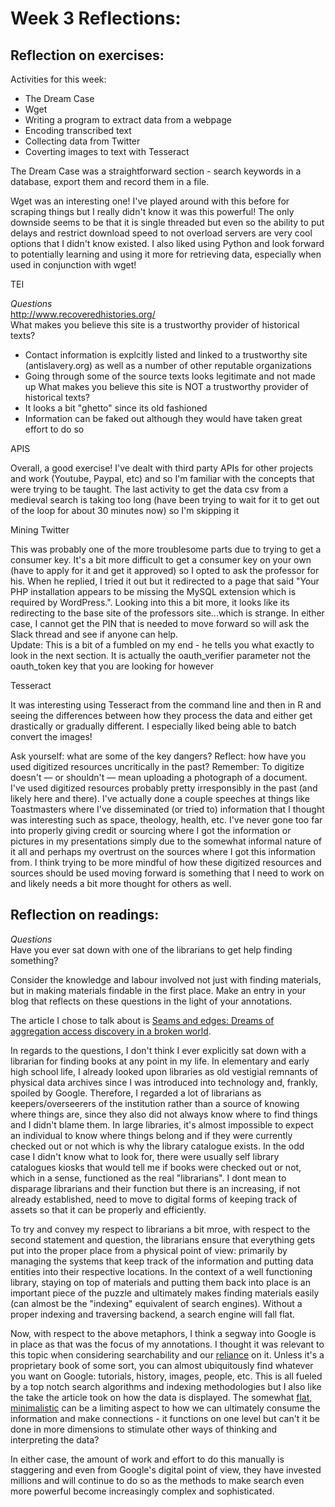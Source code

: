 # Week 3 Reflections:

## Reflection on exercises:

Activities for this week:  
- The Dream Case  
- Wget  
- Writing a program to extract data from a webpage  
- Encoding transcribed text  
- Collecting data from Twitter  
- Coverting images to text with Tesseract  

The Dream Case was a straightforward section - search keywords in a database, export them and record them in a file.

Wget was an interesting one! I've played around with this before for scraping things but I really didn't know it was this powerful! The only downside seems to be that it is single threaded but even so the ability to put delays and restrict download speed to not overload servers are very cool options that I didn't know existed. I also liked using Python and look forward to potentially learning and using it more for retrieving data, especially when used in conjunction with wget!

TEI

*Questions*  
http://www.recoveredhistories.org/  
What makes you believe this site is a trustworthy provider of historical texts?  
- Contact information is explcitly listed and linked to a trustworthy site (antislavery.org) as well as a number of other reputable organizations
- Going through some of the source texts looks legitimate and not made up
What makes you believe this site is NOT a trustworthy provider of historical texts?  
- It looks a bit "ghetto" since its old fashioned
- Information can be faked out although they would have taken great effort to do so  

APIS

Overall, a good exercise! I've dealt with third party APIs for other projects and work (Youtube, Paypal, etc) and so I'm familiar with the concepts that were trying to be taught. The last activity to get the data csv from a medieval search is taking too long (have been trying to wait for it to get out of the loop for about 30 minutes now) so I'm skipping it

Mining Twitter

This was probably one of the more troublesome parts due to trying to get a consumer key. It's a bit more difficult to get a consumer key on your own (have to apply for it and get it approved) so I opted to ask the professor for his. When he  replied, I tried it out but it redirected to a page that said "Your PHP installation appears to be missing the MySQL extension which is required by WordPress.". Looking into this a bit more, it looks like its redirecting to the base site of the professors site...which is strange. In either case, I cannot get the PIN that is needed to move forward so will ask the Slack thread and see if anyone can help.  
Update: This is a bit of a fumbled on my end - he tells you what exactly to look in the next section. It is actually the oauth_verifier parameter not the oauth_token key that you are looking for however  

Tesseract  

It was interesting using Tesseract from the command line and then in R and seeing the differences between how they process the data and either get drastically or gradually different.  I especially liked being able to batch convert the images!  

Ask yourself: what are some of the key dangers? Reflect: how have you used digitized resources uncritically in the past? Remember: To digitize doesn't — or shouldn't — mean uploading a photograph of a document.  
I've used digitized resources probably pretty irresponsibly in the past (and likely here and there). I've actually done a couple speeches at things like Toastmasters where I've disseminated (or tried to) information that I thought was interesting such as space, theology, health, etc. I've never gone too far into properly giving credit or sourcing where I got the information or pictures in my presentations simply due to the somewhat informal nature of it all and perhaps my overtrust on the sources where I got this information from. I think trying to be more mindful of how these digitized resources and sources should be used moving forward is something that I need to work on and likely needs a bit more thought for others as well.

## Reflection on readings: 

*Questions*  
Have you ever sat down with one of the librarians to get help finding something?  

Consider the knowledge and labour involved not just with finding materials, but in making materials findable in the first place. Make an entry in your blog that reflects on these questions in the light of your annotations.

The article I chose to talk about is [Seams and edges: Dreams of aggregation access discovery in a broken world](http://discontents.com.au/seams-and-edges-dreams-of-aggregation-access-discovery-in-a-broken-world/).

In regards to the questions, I don't think I ever explicitly sat down with a librarian for finding books at any point in my life. In elementary and early high school life, I already looked upon libraries as old vestigial remnants of physical data archives since I was introduced into technology and, frankly, spoiled by Google. Therefore, I regarded a lot of librarians as keepers/overseerers of the institution rather than a source of knowing where things are, since they also did not always know where to find things and I didn't blame them. In large libraries, it's almost impossible to expect an individual to know where things belong and if they were currently checked out or not which is why the library catalogue exists. In the odd case I didn't know what to look for, there were usually self library catalogues kiosks that would tell me if books were checked out or not, which in a sense, functioned as the real "librarians". I dont mean to disparage librarians and their function but there is an increasing, if not already established, need to move to digital forms of keeping track of assets so that it can be properly and efficiently. 

To try and convey my respect to librarians a bit mroe, with respect to the second statement and question, the librarians ensure that everything gets put into the proper place from a physical point of view: primarily by managing the systems that keep track of the information and putting data entities into their respective locations. In the context of a well functioning library, staying on top of materials and putting them back into place is an important piece of the puzzle and ultimately makes finding materials easily (can almost be the "indexing" equivalent of search engines). Without a proper indexing and traversing backend, a search engine will fall flat.

Now, with respect to the above metaphors, I think a segway into Google is in place as that was the focus of my annotations. I thought it was relevant to this topic when considering searchability and our [reliance](https://hyp.is/keaGRnwIEemZCz_Kt_3dJQ/discontents.com.au/seams-and-edges-dreams-of-aggregation-access-discovery-in-a-broken-world/) on it. Unless it's a proprietary book of some sort, you can almost ubiquitously find whatever you want on Google: tutorials, history, images, people, etc. This is all fueled by a top notch search algorithms and indexing methodologies but I also like the take the article took on how the data is displayed. The somewhat [flat, minimalistic](https://hyp.is/ClagZnwJEemDt9t-Jr7bfw/discontents.com.au/seams-and-edges-dreams-of-aggregation-access-discovery-in-a-broken-world/) can be a limiting aspect to how we can ultimately consume the information and make connections - it functions on one level but can't it be done in more dimensions to stimulate other ways of thinking and interpreting the data? 

In either case, the amount of work and effort to do this manually is staggering and even from Google's digital point of view, they have invested millions and will continue to do so as the methods to make search even more powerful become increasingly complex and sophisticated. 
